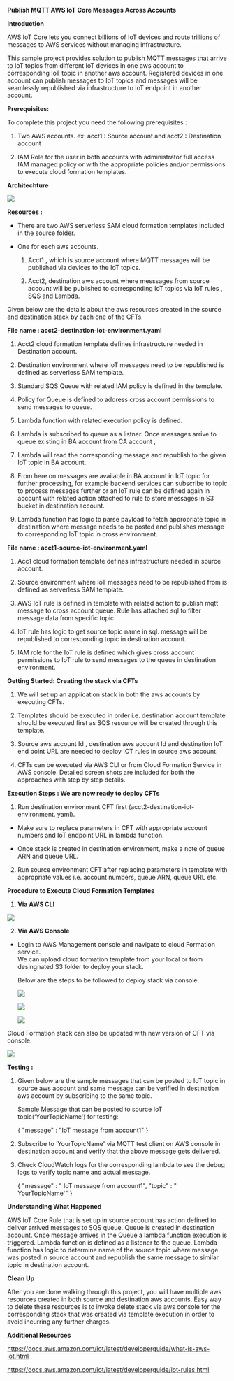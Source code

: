 **Publish MQTT AWS IoT Core Messages Across Accounts**



**Introduction**

AWS IoT Core lets you connect billions of IoT devices and route trillions of messages to AWS services without managing infrastructure.

This sample project provides solution to publish MQTT messages that arrive to IoT topics from different IoT devices in one aws account to corresponding IoT topic in another aws account. Registered devices in one account can publish messages to IoT topics and messages will be seamlessly republished via infrastructure to IoT endpoint in another account. 


**Prerequisites:**

To complete this project you need the following prerequisites :

1. Two AWS accounts. 
    ex: acct1 : Source account and acct2 : Destination account

2. IAM Role for the user in both accounts with administrator full access IAM managed policy
       or with the appropriate policies and/or permissions to execute cloud formation templates.


**Architechture**

 ![](./architechtureDiagram_2.png)

 
**Resources :**


- There are two AWS serverless SAM cloud formation templates included in the source folder. 

- One for each aws accounts. 

   1. Acct1 , which is source account where MQTT messages will be published via devices to the IoT topics. 

   2. Acct2, destination aws account where messsages from source account will be published to corresponding IoT topics via IoT rules , 
      SQS and Lambda.



Given below are the details about the aws resources created in the source and destination stack by each one of the CFTs. 



 **File name : acct2-destination-iot-environment.yaml**

  1. 	Acct2 cloud formation template defines infrastructure needed in Destination account. 

  2. 	Destination environment where IoT messages need to be republished is 
      defined as serverless SAM template. 

  3.	Standard SQS Queue with related IAM policy is defined in the template. 
  4.	Policy for Queue is defined to address cross account permissions to send 
      messages to queue.

  5.	Lambda function with related execution policy is defined. 
  6.	Lambda is subscribed to queue as a listner. Once messages arrive to queue 
      existing  in BA account from CA account ,
  7.  Lambda will read the corresponding message and republish to the given IoT topic 
     in BA account. 

  8.	From here on messages are available in BA account in IoT topic for further 
  processing, for example backend services can subscribe to topic to process messages further or an IoT rule can be defined again in account with 
  related action attached to rule to store messages in S3 bucket in 
  destination account. 

  9.  Lambda function has logic to parse payload to fetch appropriate topic in 
  destination where message needs to be posted and publishes message to 
  corresponding IoT topic in cross environment. 



**File name : acct1-source-iot-environment.yaml**


  1.  Acc1 cloud formation template defines infrastructure needed in source account. 

  2.  Source environment where IoT messages need to be republished from is
  defined as serverless SAM template. 

  3.  AWS IoT rule is defined in template with related action to publish mqtt 
  message to cross account queue. Rule has attached sql to filter message 
  data from specific topic. 

  4.  IoT rule has logic to get source topic name in sql. message will be 
  republished to corresponding topic in destination account.
    
  5.  IAM role for the IoT rule is defined which gives cross account permissions to IoT rule to send messages to the queue in destination environment.



**Getting Started: Creating the stack via CFTs** 
 

   1. We will set up an application stack in both the aws accounts by executing CFTs.

   2. Templates should be executed in order i.e. destination account template should be executed first as SQS resource 
      will be created through this template. 

   3. Source aws account Id , destination aws account Id and destination IoT end point URL are needed to deploy IOT rules in source aws account. 

   4. CFTs can be executed via AWS CLI or from Cloud Formation Service in AWS console.
      Detailed screen shots are included for both the approaches with step by step details. 



**Execution Steps : We are now ready to deploy CFTs**


1. 	Run destination environment CFT first
(acct2-destination-iot-environment. yaml).

   - Make sure to replace parameters in CFT with appropriate account 
     numbers and IoT endpoint URL  in lambda function. 

   -	Once stack is created in destination environment, make a note of queue 
      ARN and queue URL. 

2. Run source environment CFT after replacing parameters in template with appropriate values i.e. account numbers, queue ARN, queue URL etc. 


**Procedure to Execute Cloud Formation Templates**


1. **Via AWS CLI**


 ![](./cft-cli.png)


2. **Via AWS Console**


- Login to AWS Management console and navigate to cloud Formation service.  
  We can upload cloud formation template from your local or from desingnated S3 folder to deploy your stack. 

  Below are the steps to be followed to deploy stack via console. 


   ![](./cft1.PNG)

   ![](./cft3.PNG)

   ![](./cft4.PNG)


Cloud Formation stack can also be updated with new version of CFT via console.

   ![](./cft2.PNG)



**Testing :**


1. Given below are the sample messages that can be posted to IoT topic in source aws account and same message can be verified in destination aws account by subscribing to the same topic. 

      Sample Message that can be posted to source IoT topic(‘YourTopicName') for testing:

      {
      "message" : "IoT message from  account1"
      }


2. Subscribe to ‘YourTopicName' via MQTT test client on AWS console in destination account and verify 
that the above message gets delivered. 


3. Check CloudWatch logs for the corresponding lambda to see the debug logs to 
   verify topic name and actual message. 

      {
      "message" : " IoT message from  account1",
      "topic" : " YourTopicName'"
      }




**Understanding What Happened**


AWS IoT Core Rule that is set up in source account has action defined to deliver arrived messages to SQS queue. Queue is created in destination account. Once message arrives in the Queue a lambda function execution is triggered. Lambda function is defined as a listener to the queue. Lambda function has logic to determine name of the source topic where message was posted in source account and republish the same message to similar topic in destination account. 



**Clean Up**

After you are done walking through this project, you will have multiple aws resources created in both source and destination aws accounts.  Easy way to delete these resources is to invoke delete stack via aws console for the corresponding stack that was created via template execution in order to avoid incurring any further charges.
 
 

**Additional Resources**

https://docs.aws.amazon.com/iot/latest/developerguide/what-is-aws-iot.html

https://docs.aws.amazon.com/iot/latest/developerguide/iot-rules.html


